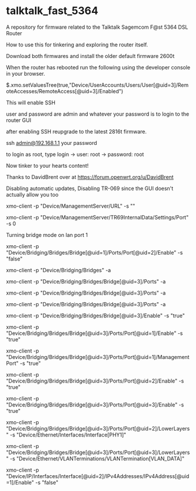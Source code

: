 # talktalk_fast_5364
A repository for firmware related to the Talktalk Sagemcom F@st 5364 DSL Router

How to use this for tinkering and exploring the router itself.

Download both firmwares and install the older default firmware 2600t

When the router has rebooted run the following using the developer console in your browser.

$.xmo.setValuesTree(true,"Device/UserAccounts/Users/User[@uid=3]/RemoteAccesses/RemoteAccess[@uid=3]/Enabled")

This will enable SSH 

user and password are admin and whatever your password is to login to the router GUI

after enabling SSH reupgrade to the latest 2816t firmware.

ssh admin@192.168.1.1 your password

to login as root, type login -> user: root -> password: root

Now tinker to your hearts content!

Thanks to DavidBrent over at https://forum.openwrt.org/u/DavidBrent

Disabling automatic updates, Disabling TR-069 since the GUI doesn't actually allow you too

xmo-client -p "Device/ManagementServer/URL" -s ""

xmo-client -p "Device/ManagementServer/TR69InternalData/Settings/Port" -s 0

Turning bridge mode on lan port 1

xmo-client -p "Device/Bridging/Bridges/Bridge[@uid=1]/Ports/Port[@uid=2]/Enable" -s "false"

xmo-client -p "Device/Bridging/Bridges" -a

xmo-client -p "Device/Bridging/Bridges/Bridge[@uid=3]/Ports" -a

xmo-client -p "Device/Bridging/Bridges/Bridge[@uid=3]/Ports" -a

xmo-client -p "Device/Bridging/Bridges/Bridge[@uid=3]/Ports" -a

xmo-client -p "Device/Bridging/Bridges/Bridge[@uid=3]/Enable" -s "true"

xmo-client -p "Device/Bridging/Bridges/Bridge[@uid=3]/Ports/Port[@uid=1]/Enable" -s "true"

xmo-client -p "Device/Bridging/Bridges/Bridge[@uid=3]/Ports/Port[@uid=1]/ManagementPort" -s "true"

xmo-client -p "Device/Bridging/Bridges/Bridge[@uid=3]/Ports/Port[@uid=2]/Enable" -s "true"

xmo-client -p "Device/Bridging/Bridges/Bridge[@uid=3]/Ports/Port[@uid=3]/Enable" -s "true"

xmo-client -p "Device/Bridging/Bridges/Bridge[@uid=3]/Ports/Port[@uid=2]/LowerLayers" -s "Device/Ethernet/Interfaces/Interface[PHY1]"

xmo-client -p "Device/Bridging/Bridges/Bridge[@uid=3]/Ports/Port[@uid=3]/LowerLayers" -s "Device/Ethernet/VLANTerminations/VLANTermination[VLAN_DATA]"

xmo-client -p "Device/IP/Interfaces/Interface[@uid=2]/IPv4Addresses/IPv4Address[@uid=1]/Enable" -s "false"
